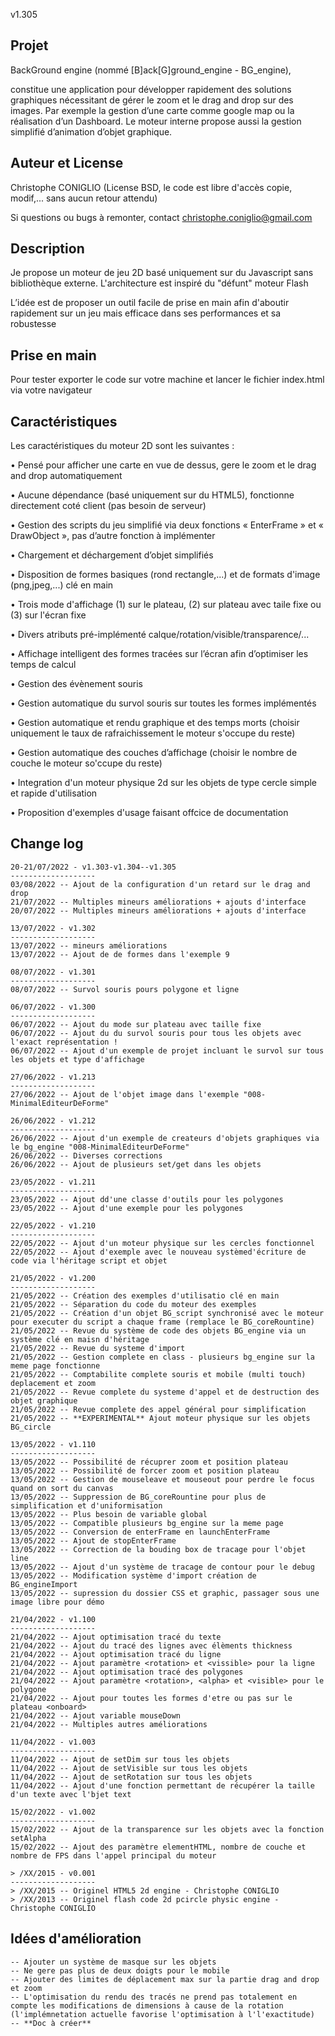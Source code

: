 v1.305

Projet
------
BackGround engine (nommé [B]ack[G]ground_engine - BG_engine),

constitue une application pour développer rapidement des solutions graphiques nécessitant de gérer le zoom et le drag and drop sur des images. 
Par exemple la gestion d’une carte comme google map ou la réalisation d’un Dashboard. Le moteur interne propose aussi la gestion simplifié d’animation d’objet graphique.

Auteur et License
-----------------
Christophe CONIGLIO
(License BSD, le code est libre d'accès copie, modif,... sans aucun retour attendu)

Si questions ou bugs à remonter, contact <christophe.coniglio@gmail.com> 

Description
-----------

Je propose un moteur de jeu 2D basé uniquement sur du Javascript sans bibliothèque externe. L'architecture est inspiré du "défunt" moteur Flash

L’idée est de proposer un outil facile de prise en main afin d'aboutir rapidement sur un jeu 
mais efficace dans ses performances et sa robustesse


Prise en main
-------------

Pour tester exporter le code sur votre machine et lancer le fichier index.html via votre navigateur

Caractéristiques
----------------

Les caractéristiques du moteur 2D sont les suivantes :

•	Pensé pour afficher une carte en vue de dessus, gere le zoom et le drag and drop automatiquement

•	Aucune dépendance (basé uniquement sur du HTML5), fonctionne directement coté client (pas besoin de serveur)

•	Gestion des scripts du jeu simplifié via deux fonctions « EnterFrame » et « DrawObject », pas d’autre fonction à implémenter

•	Chargement et déchargement d’objet simplifiés

•	Disposition de formes basiques (rond rectangle,...) et de formats d'image (png,jpeg,...) clé en main

•	Trois mode d'affichage (1) sur le plateau, (2) sur plateau avec taile fixe ou (3) sur l'écran fixe

•	Divers atributs pré-implémenté calque/rotation/visible/transparence/...

•	Affichage intelligent des formes tracées sur l’écran afin d’optimiser les temps de calcul

•	Gestion des évènement souris

•	Gestion automatique du survol souris sur toutes les formes implémentés

•	Gestion automatique et rendu graphique et des temps morts (choisir uniquement le taux de rafraichissement <FPS> le moteur s'occupe du reste)

•	Gestion automatique des couches d’affichage (choisir le nombre de couche le moteur so'ccupe du reste)

•	Integration d'un moteur physique 2d sur les objets de type cercle simple et rapide d'utilisation

•	Proposition d'exemples d'usage faisant offcice de documentation


Change log
----------

    20-21/07/2022 - v1.303-v1.304--v1.305
    -------------------
    03/08/2022 -- Ajout de la configuration d'un retard sur le drag and drop 
    21/07/2022 -- Multiples mineurs améliorations + ajouts d'interface
    20/07/2022 -- Multiples mineurs améliorations + ajouts d'interface

    13/07/2022 - v1.302
    -------------------
    13/07/2022 -- mineurs améliorations
    13/07/2022 -- Ajout de de formes dans l'exemple 9

    08/07/2022 - v1.301
    -------------------
    08/07/2022 -- Survol souris pours polygone et ligne

    06/07/2022 - v1.300
    -------------------
    06/07/2022 -- Ajout du mode sur plateau avec taille fixe
    06/07/2022 -- Ajout du du survol souris pour tous les objets avec l'exact représentation !
    06/07/2022 -- Ajout d'un exemple de projet incluant le survol sur tous les objets et type d'affichage

    27/06/2022 - v1.213
    -------------------
    27/06/2022 -- Ajout de l'objet image dans l'exemple "008-MinimalEditeurDeForme"
    
    26/06/2022 - v1.212
    -------------------
    26/06/2022 -- Ajout d'un exemple de createurs d'objets graphiques via le bg_engine "008-MinimalEditeurDeForme"
    26/06/2022 -- Diverses corrections
    26/06/2022 -- Ajout de plusieurs set/get dans les objets

    23/05/2022 - v1.211
    -------------------
    23/05/2022 -- Ajout dd'une classe d'outils pour les polygones
    23/05/2022 -- Ajout d'une exemple pour les polygones 
    
    22/05/2022 - v1.210
    -------------------
    22/05/2022 -- Ajout d'un moteur physique sur les cercles fonctionnel
    22/05/2022 -- Ajout d'exemple avec le nouveau systèmed'écriture de code via l'héritage script et objet 

    21/05/2022 - v1.200
    -------------------
    21/05/2022 -- Création des exemples d'utilisatio clé en main
    21/05/2022 -- Séparation du code du moteur des exemples
    21/05/2022 -- Création d'un objet BG_script synchronisé avec le moteur pour executer du script a chaque frame (remplace le BG_coreRountine)
    21/05/2022 -- Revue du système de code des objets BG_engine via un système clé en maisn d'héritage
    21/05/2022 -- Revue du systeme d'import
    21/05/2022 -- Gestion complete en class - plusieurs bg_engine sur la meme page fonctionne
    21/05/2022 -- Comptabilite complete souris et mobile (multi touch) deplacement et zoom
    21/05/2022 -- Revue complete du systeme d'appel et de destruction des objet graphique
    21/05/2022 -- Revue complete des appel général pour simplification
    21/05/2022 -- **EXPERIMENTAL** Ajout moteur physique sur les objets BG_circle

    13/05/2022 - v1.110
    -------------------
    13/05/2022 -- Possibilité de récuprer zoom et position plateau 
    13/05/2022 -- Possibilité de forcer zoom et position plateau
    13/05/2022 -- Gestion de mouseleave et mouseout pour perdre le focus quand on sort du canvas
    13/05/2022 -- Suppression de BG_coreRountine pour plus de simplification et d'uniformisation
    13/05/2022 -- Plus besoin de variable global
    13/05/2022 -- Compatible plusieurs bg_engine sur la meme page
    13/05/2022 -- Conversion de enterFrame en launchEnterFrame
    13/05/2022 -- Ajout de stopEnterFrame 
    13/05/2022 -- Correction de la bouding box de tracage pour l'objet line 
    13/05/2022 -- Ajout d'un système de tracage de contour pour le debug
    13/05/2022 -- Modification système d'import création de BG_engineImport
    13/05/2022 -- supression du dossier CSS et graphic, passager sous une image libre pour démo

    21/04/2022 - v1.100
    -------------------
    21/04/2022 -- Ajout optimisation tracé du texte
    21/04/2022 -- Ajout du tracé des lignes avec élèments thickness
    21/04/2022 -- Ajout optimisation tracé du ligne
    21/04/2022 -- Ajout paramètre <rotation> et <vissible> pour la ligne
    21/04/2022 -- Ajout optimisation tracé des polygones
    21/04/2022 -- Ajout paramètre <rotation>, <alpha> et <visible> pour le polygone
    21/04/2022 -- Ajout pour toutes les formes d'etre ou pas sur le plateau <onboard>
    21/04/2022 -- Ajout variable mouseDown
    21/04/2022 -- Multiples autres améliorations
    
    11/04/2022 - v1.003
    -------------------
    11/04/2022 -- Ajout de setDim sur tous les objets
    11/04/2022 -- Ajout de setVisible sur tous les objets
    11/04/2022 -- Ajout de setRotation sur tous les objets
    11/04/2022 -- Ajout d'une fonction permettant de récupérer la taille d'un texte avec l'bjet text 
   
    15/02/2022 - v1.002
    -------------------
    15/02/2022 -- Ajout de la transparence sur les objets avec la fonction setAlpha
    15/02/2022 -- Ajout des paramètre elementHTML, nombre de couche et nombre de FPS dans l'appel principal du moteur
   
    > /XX/2015 - v0.001
    -------------------
    > /XX/2015 -- Originel HTML5 2d engine - Christophe CONIGLIO
    > /XX/2013 -- Originel flash code 2d pcircle physic engine - Christophe CONIGLIO 

Idées d'amélioration
--------------------
   
    -- Ajouter un système de masque sur les objets
    -- Ne gere pas plus de deux doigts pour le mobile
    -- Ajouter des limites de déplacement max sur la partie drag and drop et zoom
    -- L'optimisation du rendu des tracés ne prend pas totalement en compte les modifications de dimensions à cause de la rotation (l'implémnetation actuelle favorise l'optimisation à l'l'exactitude)
    -- **Doc à créer**
    

